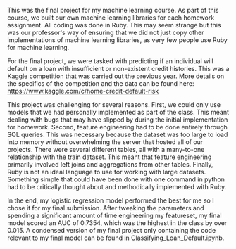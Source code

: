 This was the final project for my machine learning course. As part of this course, we built our own machine learning libraries for each homework assignment. All coding was done in Ruby. This may seem strange but this was our professor's way of ensuring that we did not just copy other implementations of machine learning libraries, as very few people use Ruby for machine learning.

For the final project, we were tasked with predicting if an individual will default on a loan with insufficient or non-existent credit histories. This was a Kaggle competition that was carried out the previous year. More details on the specifics of the competition and the data can be found here: https://www.kaggle.com/c/home-credit-default-risk

This project was challenging for several reasons. First, we could only use models that we had personally implemented as part of the class. This meant dealing with bugs that may have slipped by during the initial implementation for homework. Second, feature engineering had to be done entirely through SQL queries. This was necessary because the dataset was too large to load into memory without overwhelming the server that hosted all of our projects. There were several different tables, all with a many-to-one relationship with the train dataset. This meant that feature engineering primarily involved left joins and aggregations from other tables. Finally, Ruby is not an ideal language to use for working with large datasets. Something simple that could have been done with one command in python had to be critically thought about and methodically implemented with Ruby.

In the end, my logistic regression model performed the best for me so I chose it for my final submission. After tweaking the parameters and spending a significant amount of time engineering my featureset, my final model scored an AUC of 0.7354, which was the highest in the class by over 0.015. A condensed version of my final project only containing the code relevant to my final model can be found in Classifying_Loan_Default.ipynb.
